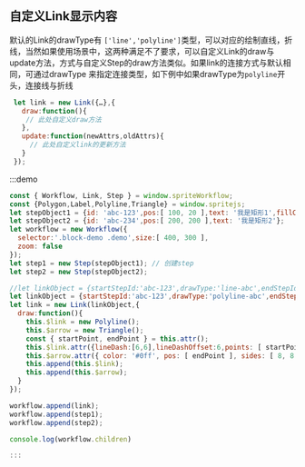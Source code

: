 ## 自定义Link显示内容
默认的Link的drawType有 ```['line','polyline']```类型，可以对应的绘制直线，折线，当然如果使用场景中，这两种满足不了要求，可以自定义Link的draw与update方法，方式与自定义Step的draw方法类似。如果link的连接方式与默认相同，可通过drawType 来指定连接类型，如下例中如果drawType为`polyline`开头，连接线与折线
```javascript
 let link = new Link({…},{
   draw:function(){
    // 此处自定义draw方法
   },
   update:function(newAttrs,oldAttrs){
     // 此处自定义link的更新方法
   }
 });
```
:::demo

```javascript
const { Workflow, Link, Step } = window.spriteWorkflow;
const {Polygon,Label,Polyline,Triangle} = window.spritejs;
let stepObject1 = {id: 'abc-123',pos:[ 100, 20 ],text: '我是矩形1',fillColor:'#f00'};
let stepObject2 = {id: 'abc-234',pos:[ 200, 200 ],text: '我是矩形2'};
let workflow = new Workflow({
  selector:'.block-demo .demo',size:[ 400, 300 ],
  zoom: false
});
let step1 = new Step(stepObject1); // 创建step
let step2 = new Step(stepObject2);

//let linkObject = {startStepId:'abc-123',drawType:'line-abc',endStepId:'abc-234'};
let linkObject = {startStepId:'abc-123',drawType:'polyline-abc',endStepId:'abc-234'};
let link = new Link(linkObject,{
  draw:function(){
    this.$link = new Polyline();
    this.$arrow = new Triangle();
    const { startPoint, endPoint } = this.attr();
    this.$link.attr({lineDash:[6,6],lineDashOffset:6,points: [ startPoint, endPoint ], lineWidth: 1, color: '#0ff'});
    this.$arrow.attr({ color: '#0ff', pos: [ endPoint ], sides: [ 8, 8 ], angle: 45, fillColor: '#0ff' })
    this.append(this.$link);
    this.append(this.$arrow);
  }
});

workflow.append(link);
workflow.append(step1);
workflow.append(step2);

console.log(workflow.children)

:::